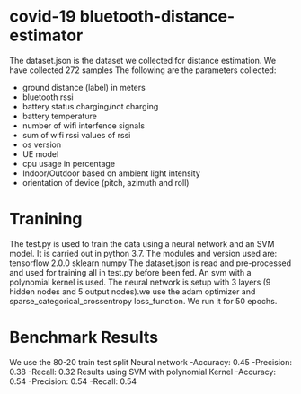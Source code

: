 # covid-19 bluetooth-distance-estimator
The dataset.json is the dataset we collected for distance estimation. We have collected 272 samples The following are the parameters collected:
- ground distance (label) in meters
- bluetooth rssi
- battery status charging/not charging
- battery temperature
- number of wifi interfence signals
- sum of wifi rssi values of rssi
- os version
- UE model
- cpu usage  in percentage
- Indoor/Outdoor based on ambient light intensity 
- orientation of device (pitch, azimuth and roll)

# Tranining
The test.py is used to train the data using a neural network and an SVM model. 
It is carried out in python 3.7. The modules and version used are:
tensorflow 2.0.0
sklearn 
numpy
The dataset.json is read and pre-processed and used for training all in test.py before been fed.
An svm with a polynomial kernel is used.
The neural network is setup with 3 layers (9 hidden nodes and 5 output nodes).we use the adam optimizer and sparse_categorical_crossentropy  loss_function. 
We run it for 50 epochs.

# Benchmark Results
We use the 80-20 train test split
Neural network
-Accuracy: 0.45
-Precision: 0.38
-Recall: 0.32
Results using SVM with polynomial Kernel
-Accuracy: 0.54
-Precision: 0.54
-Recall: 0.54
